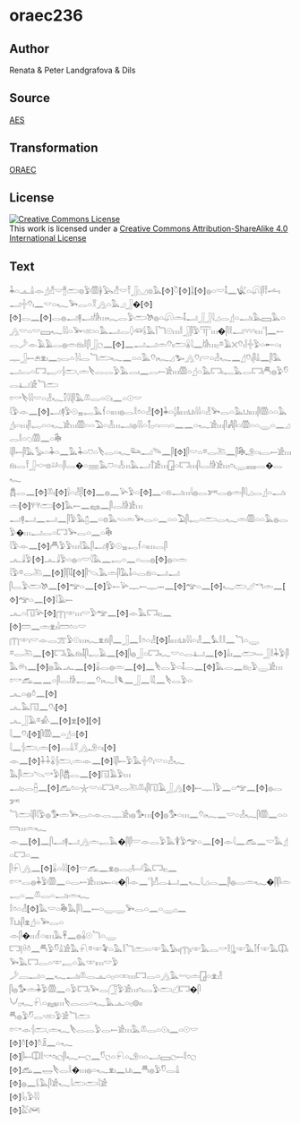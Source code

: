 # oraec236

## Author

Renata & Peter Landgrafova & Dils

## Source

[AES](https://github.com/simondschweitzer/aes)

## Transformation

[ORAEC](https://oraec.github.io/)

## License

<a rel="license" href="http://creativecommons.org/licenses/by-sa/4.0/"><img alt="Creative Commons License" style="border-width:0" src="https://i.creativecommons.org/l/by-sa/4.0/88x31.png" /></a><br />This work is licensed under a <a rel="license" href="http://creativecommons.org/licenses/by-sa/4.0/">Creative Commons Attribution-ShareAlike 4.0 International License</a>

## Text

𓇓𓏏𓊵𓏙𓁹𓊨𓀭𓎟𓊽𓂧𓊖𓅱𓏃𓋀𓅂𓀭𓎟𓍋𓃀𓈋𓊖𓅓[⯑]𓎤[⯑]𓆼[⯑]𓐍𓏏𓎟𓄤𓈖𓆤𓏏𓋨𓋴𓍋𓌡𓏤𓂝𓏶𓄣𓏤𓈖𓎟𓏏𓆑𓅨𓂋𓏏𓎝𓂻𓏏𓅓𓈎𓃀�[⯑][⯑]𓂋𓈖[⯑]𓂋𓐍𓂝𓊢𓂝𓀙𓏥𓆑𓂋𓅱𓂧𓌗𓐍𓏏𓋨𓏛𓄤𓂝𓃀𓃀𓇋𓈎𓂋𓊨𓏏𓂝𓏤𓅓𓈙𓅓𓏏𓂻𓎟𓏏𓎟𓈙𓆑𓇋𓇋𓏏𓅨𓂩𓏏𓅓𓂝𓂋𓆭𓆛𓌰𓅓𓌉𓆓𓇳𓏥𓎛𓃀𓋴𓅱𓋳𓏥�𓋴𓎛𓂝𓄹𓄹𓄹𓏥𓊹𓈖𓍿𓂋𓌳𓁹𓄿𓄿𓂋𓐍𓏛𓁶𓏤𓎛𓋴𓃀𓐎𓈖[⯑]𓈖𓂝𓂝𓏛𓄣𓏤𓂧𓏇𓇋𓈖𓀙𓏥𓊪𓎼𓄿𓏴𓄣𓏤𓌉𓏶𓅱𓏏𓄡𓏏𓏤𓊃𓃀𓍿𓂉𓁷𓏤𓈖𓊪𓂋𓏏𓍘𓇋𓂋𓆓𓂧𓆑𓈖𓏏𓏏𓅓𓄣𓏤𓆑𓈎𓅧𓂻𓄣𓏤𓎟𓏏𓁐𓆑𓈖𓊨𓄣𓏤𓋴𓏙𓈖𓋴𓅓𓂝𓂋𓏏𓉐𓉻𓏏𓐪𓂧𓈒𓏛𓌸𓂋𓂋𓅱𓅓𓂋𓏤𓈖𓂋𓍿𓀀𓏥𓏃𓏏𓊨𓏏𓅓𓉐𓏤𓉻𓅓𓂋𓉐𓏤𓄪𓐍𓅱𓎸𓂋𓂞𓀀𓆓𓂧<br>
𓏌𓎡𓌸𓇋𓇋𓎟𓏏𓁐𓆑𓎿𓇋𓇋𓋴𓅓𓌨𓂋𓏏𓇳𓏤𓈖𓏏𓇳𓎟<br>
𓇋𓅱𓁹𓈖[⯑]𓂝𓊢𓅱𓇳𓈇𓉻𓅓𓆳𓏏𓏤𓏥𓐍𓂋𓎛𓏌𓏏𓁐[⯑]𓇓𓏏𓐬𓄤𓏤𓏥𓂓𓏤𓇋𓇋𓏏𓁐𓅨𓂋𓏏𓅓𓂓𓏤𓏥𓋴𓏃𓏏𓏏𓅓𓊨𓏤𓏏𓏥𓋴𓉻𓏏𓏏𓆑𓀀𓏥𓏃𓏏𓏏𓅐𓏏𓁐𓏥𓂝𓐍𓇋𓇋𓏏𓋾𓊪𓏏𓇯𓏏𓈖𓈖𓏏𓆑𓀀𓏥𓋴𓀻𓋴𓏏𓏃𓏏𓏏𓇾𓏏𓈖𓈎𓂋𓎛𓏏𓆇𓏃𓈖𓏏𓇗<br>
𓇋𓋴𓍿𓋴𓅓𓅭𓏏𓇓𓏏𓈖𓅓𓇓𓏏𓈞𓏏𓌸𓂋𓏏𓆑𓃛𓂝𓄯𓈖𓋴[⯑]𓋴𓎟𓏏𓎼𓂋𓍅𓈖𓋴𓇗𓄂𓏏𓏤𓂋𓍿𓀀𓏥𓁶𓏤𓂋𓍋𓃀𓎷𓊖𓄖𓏏𓋴𓂋�𓏏𓈈𓅓𓈞𓏏𓁐𓏥𓅓𓂝𓋾𓀀𓏥𓉗𓏏𓉐𓏥𓋴𓂋𓀙𓀀𓏥𓏌𓏤𓇾𓈘𓂋�𓂋𓆑<br>
𓆣𓂋𓈖[⯑]𓌨𓏤[⯑]𓍛𓏏𓁐𓋴[⯑]𓈖𓐍𓈖𓅪𓅱𓏏[⯑]𓈖𓏏𓁶𓂝𓏥𓇋𓐍𓂋𓀒𓂋𓐍𓏛𓋴𓇋𓈎𓂋𓊨𓏏𓂝𓏤𓏛[⯑]𓐥𓂧[⯑]𓅓𓍿𓈖𓈐𓈖𓋴𓂋𓀙𓀀𓏥<br>
𓂝𓊢𓂝𓈖𓂝𓈖𓋴𓅱𓅓𓉺𓈖𓏏𓊖𓅓𓎆𓏏𓏛𓅨𓂋𓏏𓈖𓏏𓏏𓅐𓋴𓉻𓏏𓂧𓂋𓆑𓏛𓏃𓏏𓏏𓅓𓐍𓂋𓅱�𓏥𓂝𓂋𓏏𓉐𓅨𓂋𓏏𓈖𓏏𓇗<br>
𓇋𓅱𓁹𓈖[⯑]𓄫𓅱𓅱𓏥𓇋𓅓𓋴𓂝𓊢𓅱𓇳𓈇𓉻𓆳𓏏𓏤𓏥𓂋𓋴<br>
𓂜𓇍𓅱[⯑]𓂜𓇍𓅱𓏏𓐍𓏏𓎟𓇋𓅓𓈖𓉻𓏏𓈖𓏏𓂋𓐍[⯑]𓐍𓏏𓏛<br>
𓇋𓅱𓎼𓂋𓍅𓈖[⯑]𓋴𓋴𓄤[⯑]𓋴𓌫𓅓𓏛𓋴𓅓𓄤𓏏𓂋𓁶𓏏𓂝𓂝<br>
𓋴𓂋𓅱𓂧𓌗𓈖[⯑]𓅠𓏏𓈖[⯑]𓅱𓍿𓅪𓊃𓍿𓊃𓋭𓈖[⯑]𓅠𓏏𓈖[⯑]𓆑𓂧𓈎𓍢𓎔𓏛𓈖[⯑]𓅠𓏏𓈖[⯑]𓇋𓄿𓍿<br>
𓂜𓏏𓉔𓅪[⯑]𓉲𓎱𓏥𓎟𓅱𓅠𓈖[⯑]𓁹𓅓𓉐𓏤𓊪𓈖<br>
[⯑]𓏠𓈖𓏛𓁷𓏤𓇋𓏠𓏌𓏏𓎟<br>
𓉲𓎱𓏤𓎟𓁹𓂋𓊄𓅱𓇳𓏥𓆑𓁷𓁶𓋴𓈖𓃀𓈖𓎛𓏌𓏏𓁐[⯑]𓄤𓏤𓏥𓂓𓏤𓇋𓇋𓏏𓁐𓈖𓅘𓎛𓎛𓈖𓆓𓏏𓇾<br>
𓎼𓂋𓍅𓈖[⯑]𓉐𓏤𓅓𓁶𓏤𓄤𓋴𓉻𓄿𓈖[⯑]𓋴𓐍𓃀𓏏𓉐𓆑𓎟𓏏𓂋𓂞𓈖[⯑]𓏙𓏤𓈖𓂧𓄑𓃀𓎛𓇓𓅱𓋴𓅓𓄦𓈖[⯑]𓐍𓅓𓂜𓈖[⯑]𓏇𓂋𓐍𓏛𓈖[⯑]𓈖𓌸𓂋𓅱𓏏𓄤𓂋𓈖[⯑]𓅓𓂋𓈖𓁶𓊪𓅱𓇾𓀀𓏥<br>
𓏌𓎡𓃹𓈖𓈖𓏏𓋴𓂋𓀙𓉻𓈖𓄣𓏤𓆑𓎛𓆰𓈖𓃀𓈖𓇋𓇜𓈖𓌸𓂋𓅱𓏏<br>
𓂜𓏏𓐍𓏊𓈖[⯑]<br>
𓂜𓅓𓉔𓈖𓄣𓏤[⯑]<br>
𓂜𓃀𓄿𓎼𓀉𓈖[⯑]𓁷[⯑][⯑]<br>
𓇋𓈖𓄣𓏤[⯑]𓋴𓏃𓈖𓏏𓊨𓏏[⯑]<br>
𓇋𓈖𓐪𓂧𓈒𓏛[⯑]𓂋𓏙𓎝𓂻𓄂𓏏𓏤[⯑]<br>
𓁹𓈖[⯑]𓇑𓇑𓏇𓐪𓂧𓈒𓏛𓁹𓈖[⯑]𓇋𓋴𓍿𓅱𓅓𓏶𓄣𓏤𓎟𓏏𓁐𓆑<br>
𓅓𓋴𓂧𓌫𓎡𓅱𓋴𓆣𓂋𓈖[⯑]𓉔𓄿𓅱𓏥<br>
𓂝𓊪𓂋𓐢𓈖[⯑]𓃹𓏌𓏏𓇼𓎟𓏏𓉐𓏤𓎼𓂋𓍅𓌨𓏤𓋴𓉔𓄿𓃀𓂻[⯑]𓍿𓊃𓌙𓅱𓈖𓏏𓅠𓈖[⯑]𓐍𓂋𓀒<br>
𓆓𓂧𓇋𓋴𓇋𓅱𓐍𓅜𓏛𓅨𓂋𓏏𓁹𓂋𓊃𓀀𓏤𓐍𓅜𓏥[⯑]𓐍𓅜𓏏𓏥𓈖𓄣𓏤𓆑𓈖𓎟𓏏𓁐𓆑𓋴𓏃𓈖𓏏𓏏𓏠𓏥𓏛𓆑<br>
𓁹𓈖[⯑]𓈖𓋴𓂝𓊢𓂝𓂻𓏛𓉻𓅓�𓋴𓋴𓎟𓁹𓂋𓅱𓅓𓇉𓅱𓅠𓏏𓈖[⯑]𓁹𓇋𓈖𓃹𓈖𓎟𓅓𓊨𓏏𓉐𓏏𓈖<br>
𓋴𓍯𓂻𓈖[⯑]𓏇𓏏𓇋𓇋[⯑]𓎟𓃹𓈖𓁷𓐍𓂋𓊪𓂡𓅓𓉐𓏤𓊪𓈖<br>
𓏌𓎡𓂋𓐍𓇓𓅱𓏃𓈖𓏏𓂋𓍿𓀀𓏥𓆱𓏏𓏤�𓋴𓁹𓈖𓊹𓀭𓂋𓂞𓈖𓆑𓇋𓈎𓂋𓈖𓋴𓐍𓂋𓏛𓆑�𓋴𓋴𓏛𓉻𓏏𓈖𓌨𓂋𓏏𓂝𓏤𓏛𓆑<br>
𓎛𓏌𓏏𓁐[⯑]𓅓𓎟𓏏𓇗𓅓𓋴𓌙𓈖𓍿𓏏𓇾𓇾𓅨𓂋𓏏𓈖𓏏𓇾𓊪𓈖<br>
𓎝𓂓𓏤𓋴𓁷𓊨𓏏𓅨𓂋𓏏<br>
𓁹𓋴�𓏥𓆳𓏏𓏤𓏥𓅓𓋹𓈖𓐍𓏇𓇳𓆓𓏏𓇾<br>
𓉐𓊤𓏐𓏊𓈖𓄪𓅱𓎸𓏙𓀀𓅓𓍯𓎼𓎱𓅝𓏏𓅓𓎛𓆓𓂧𓏏𓎱𓅓𓅃𓏤𓉲𓏤𓎱𓅓𓂋𓎡𓎛𓊮𓎱𓅓𓌐𓆳𓎱𓅓𓎳𓏤𓅨𓅓𓉐𓂋𓏏𓎱𓉻𓏏𓅓𓎱𓏤𓏥𓎟𓅱<br>
𓌳𓐙𓂝𓏏𓈖𓆑𓂝𓏤𓌨𓂋𓊵𓏏𓊪𓏏𓏒𓏥𓉐𓂋𓏏𓂻𓅓𓂸𓏛𓉗𓏏𓁷𓁐<br>
𓋴𓐍𓅜𓏛𓇓𓅱𓏃𓈖𓏏𓅱𓉐𓏤𓅨𓂋𓃂𓅱𓀀𓏥𓏌𓏤𓂋𓅱𓂧𓊍𓉐�𓋴<br>
𓄋𓊪𓆑𓍯𓏏𓈐𓏥𓌸𓂋𓂋𓏏𓆑𓅓𓊵𓏏𓊪𓊗𓏤𓏤<br>
𓄪𓐍𓅱𓎸𓂋𓂩𓅱𓀀𓆓𓂧<br>
𓏌𓎡𓁹𓐪𓂧𓈒𓏛𓆑𓌸𓂋𓂋𓅱𓂋𓍿𓀀𓏥𓅓𓌨𓂋𓏏𓇳𓏤𓈖𓏏𓇳𓎟<br>
[⯑]𓏊[⯑]𓏊𓏎𓈖𓏏𓆑<br>
[⯑]𓋴𓍿𓎳𓎛𓎡𓏌𓏤𓐎𓋴𓆑𓍿𓐎𓈖𓎸𓐎𓏏𓍯𓏏𓄂𓏏𓏏𓂝𓈙𓐎𓍿𓎛𓏌𓐎<br>
[⯑]𓃹𓈖𓉿𓌸𓂋𓎛�𓏥𓐍𓏏𓆑𓁷𓏤𓈖𓂓𓏤𓈖𓄪𓐍𓅱𓎸𓂋𓏙<br>
[⯑]𓐍𓈖𓌰𓅓𓋴𓀀𓆑𓇋𓂧𓂧𓇋𓀀<br>
[⯑]𓇋𓊪𓅱𓇋𓇋<br>
[⯑]𓅷𓋞<br>
